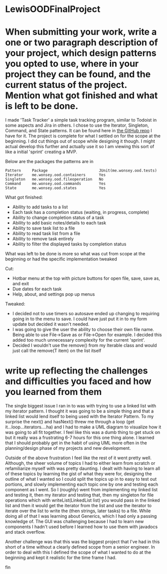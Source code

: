# LewisOODFinalProject

# When submitting your work, write a one or two paragraph description of your project, which design patterns you opted to use, where in your project they can be found, and the current status of the project. Mention what got finished and what is left to be done.

I made 'Task Tracker' a simple task tracking program, similar to Todoist in some aspects and Jira in others. I chose to use the Iterator, Singleton, Command, and State patterns. It can be found here in [the GitHub repo](https://github.com/zanewonsey/LewisOODFinalProject) I have for it. The project is complete for what I settled on for the scope at the beginning. I did cut things out of scope while designing it though. I might actual develop this further and actually use it so I am viewing this sort of like a initial 'sprint' creating a MVP.

Below are the packages the patterns are in

    Pattern     Package                       JUnit(me.wonsey.ood.tests)
    Iterator    me.wonsey.ood.containers      Yes
    Singleton   me.wonsey.ood.fileoperation   No
    Command     me.wonsey.ood.commands        Yes
    State       me.wonsey.ood.states          Yes
    
What got finished:
- Ability to add tasks to a list
- Each task has a completion status (waiting, in progress, complete)
- Ability to change completion status of a task
- Ability to add basic notes/details to each task
- Ability to save task list to a file
- Ability to read task list from a file
- Ability to remove task entirely
- Ability to filter the displayed tasks by completion status

What was left to be done is more so what was cut from scope at the beginning or had the specific implementation tweaked

Cut:
- Hotbar menu at the top with picture buttons for open file, save, save as, and exit
- Due dates for each task
- Help, about, and settings pop up menus 

Tweaked:
- I decided not to use timers so autosave ended up changing to requiring going in to the menu to save. I could have just put it in to my form update but decided it wasn't needed.
- I was going to give the user the ability to choose their own file name. Being able to use File->Save as or File->Open for example. I decided this added too much unnecessary complexity for the current 'sprint'.
- Decided I wouldn't use the remove() from my Iterable class and would just call the remove(T item) on the list itself

# **write up reflecting the challenges and difficulties you faced and how you learned from them**

The single biggest issue I ran in to was with trying to use a linked list with my iterator pattern. I thought it was going to be a simple thing and that a linked list would lend itself to being used with the Iterator Pattern. To my surprise the next() and hasNext() threw me through a loop (get it...loop...iterators....ha)  and I had to make a UML diagram to visualize how it was going to all fit together. I feel like this was a dumb thing to get stuck on but it really was a frustrating 6-7 hours for this one thing alone. I learned that I should probably get in the habit of using UML more often in the planning/design phase of my projects and new development.

Outside of the above frustration I feel like the rest of it went pretty well. Although, the sheer volume of topics I had to either learn from scratch or refamiliarize myself with was pretty daunting. I dealt with having to learn all of these topics by learning the gist of what they were for, designing the outline of what I wanted so I could split the topics up in to easy to test out portions, and slowly implementing each topic one by one and testing each component as I went. So I (roughly) went from implementing my linked list and testing it, then my iterator and testing that, then my singleton for file operations which with writeList(LinkedList<T> list) you would pass in the linked list and then it would get the iterator from the list and use the iterator to iterate over the list to write the (then strings, later tasks) to a file. While doing all of that I was learning about Generics, which I had only a passing knowledge of. The GUI was challenging because I had to learn new components I hadn't used before I learned how to use them with javadocs and stack overflow.

Another challenge was that this was the biggest project that I've had in this short of a time without a clearly defined scope from a senior engineer. In order to deal with this I defined the scope of what I wanted to do at the beginning and kept it realistic for the time frame I had.

fin